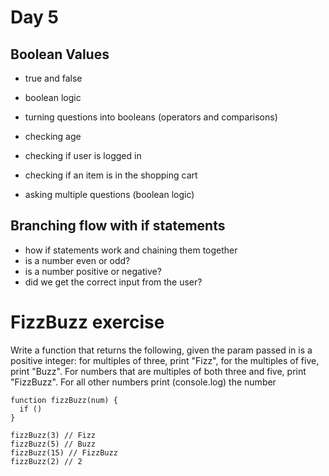 # Day 5

## Boolean Values

- true and false
- boolean logic
- turning questions into booleans (operators and comparisons)

- checking age
- checking if user is logged in
- checking if an item is in the shopping cart
- asking multiple questions (boolean logic)

## Branching flow with if statements

- how if statements work and chaining them together
- is a number even or odd?
- is a number positive or negative?
- did we get the correct input from the user?

# FizzBuzz exercise

Write a function that returns the following, given the param passed in is a positive integer: for multiples of three, print "Fizz", for the multiples of five, print "Buzz". For numbers that are multiples of both three and five, print "FizzBuzz". For all other numbers print (console.log) the number

```
function fizzBuzz(num) {
  if ()
}

fizzBuzz(3) // Fizz
fizzBuzz(5) // Buzz
fizzBuzz(15) // FizzBuzz
fizzBuzz(2) // 2

```
